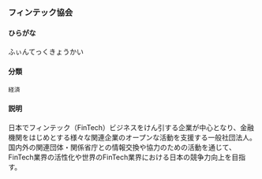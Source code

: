 <div style="display:none;">

## [あ行](securities-terms?id=あ行)
## [か行](securities-terms?id=か行)
## [さ行](securities-terms?id=さ行)
## [た行](securities-terms?id=た行)
## [な行](securities-terms?id=な行)
## [は行](securities-terms?id=は行)

</div>

### フィンテック協会

#### ひらがな

ふぃんてっくきょうかい

#### 分類

`経済`

#### 説明

日本でフィンテック（FinTech）ビジネスをけん引する企業が中心となり、金融機関をはじめとする様々な関連企業のオープンな活動を支援する一般社団法人。国内外の関連団体・関係省庁との情報交換や協力のための活動を通じて、FinTech業界の活性化や世界のFinTech業界における日本の競争力向上を目指す。

<div style="display:none;">

## [ま行](securities-terms?id=ま行)
## [や行](securities-terms?id=や行)
## [ら行](securities-terms?id=ら行)
## [わ行](securities-terms?id=わ行)
## [英数字・記号](securities-terms?id=英数字・記号)

</div>

